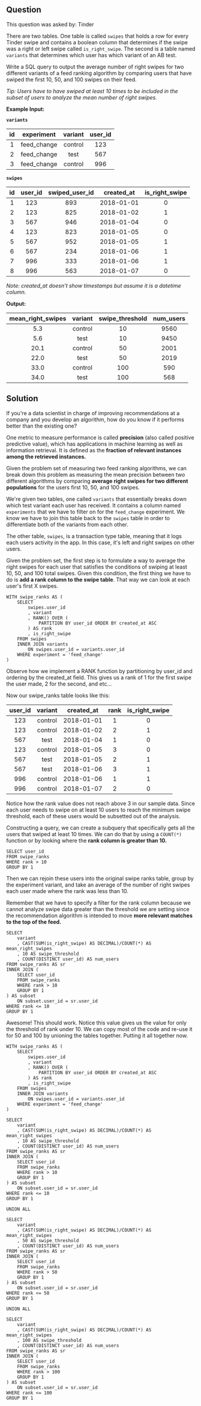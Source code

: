 ## Question
This question was asked by: Tinder

There are two tables. One table is called `swipes` that holds a row for every Tinder swipe and contains a boolean column that determines if the swipe was a right or left swipe called `is_right_swipe`. The second is a table named `variants` that determines which user has which variant of an AB test.

Write a SQL query to output the average number of right swipes for two different variants of a feed ranking algorithm by comparing users that have swiped the first 10, 50, and 100 swipes on their feed.

*Tip: Users have to have swiped at least 10 times to be included in the subset of users to analyze the mean number of right swipes.*

**Example Input:**

**`variants`**

| id |  experiment | variant | user_id |
|:--:|:-----------:|:-------:|:-------:|
|  1 | feed_change | control |   123   |
|  2 | feed_change |   test  |   567   |
|  3 | feed_change | control |   996   |

**`swipes`**

| id | user_id | swiped_user_id | created_at | is_right_swipe |
|:--:|:-------:|:--------------:|:----------:|:--------------:|
|  1 |   123   |       893      | 2018-01-01 |        0       |
|  2 |   123   |       825      | 2018-01-02 |        1       |
|  3 |   567   |       946      | 2018-01-04 |        0       |
|  4 |   123   |       823      | 2018-01-05 |        0       |
|  5 |   567   |       952      | 2018-01-05 |        1       |
|  6 |   567   |       234      | 2018-01-06 |        1       |
|  7 |   996   |       333      | 2018-01-06 |        1       |
|  8 |   996   |       563      | 2018-01-07 |        0       |

*Note: created_at doesn't show timestamps but assume it is a datetime column.*

**Output:**

| mean_right_swipes | variant | swipe_threshold | num_users |
|:-----------------:|:-------:|:---------------:|:---------:|
|        5.3        | control |        10       |    9560   |
|        5.6        |   test  |        10       |    9450   |
|        20.1       | control |        50       |    2001   |
|        22.0       |   test  |        50       |    2019   |
|        33.0       | control |       100       |    590    |
|        34.0       |   test  |       100       |    568    |

## Solution
If you're a data scientist in charge of improving recommendations at a company and you develop an algorithm, how do you know if it performs better than the existing one?

One metric to measure performance is called **precision** (also called positive predictive value), which has applications in machine learning as well as information retrieval. It is defined as the **fraction of relevant instances among the retrieved instances.**

Given the problem set of measuring two feed ranking algorithms, we can break down this problem as measuring the mean precision between two different algorithms by comparing **average right swipes for two different populations** for the users first 10, 50, and 100 swipes.

We're given two tables, one called `variants` that essentially breaks down which test variant each user has received. It contains a column named `experiments` that we have to filter on for the `feed_change` experiment. We know we have to join this table back to the `swipes` table in order to differentiate both of the variants from each other.

The other table, `swipes`, is a transaction type table, meaning that it logs each users activity in the app. In this case, it's left and right swipes on other users.

Given the problem set, the first step is to formulate a way to average the right swipes for each user that satisfies the conditions of swiping at least 10, 50, and 100 total swipes. Given this condition, the first thing we have to do is **add a rank column to the swipe table**. That way we can look at each user's first X swipes.

```
WITH swipe_ranks AS (
    SELECT
        swipes.user_id
        , variant
        , RANK() OVER (
            PARTITION BY user_id ORDER BY created_at ASC
        ) AS rank
        , is_right_swipe
    FROM swipes
    INNER JOIN variants
        ON swipes.user_id = variants.user_id
    WHERE experiment = 'feed_change'
)
```

Observe how we implement a RANK function by partitioning by user_id and ordering by the created_at field. This gives us a rank of 1 for the first swipe the user made, 2 for the second, and etc...

Now our swipe_ranks table looks like this:

| user_id | variant | created_at | rank | is_right_swipe |
|:-------:|:-------:|:----------:|:----:|:--------------:|
|   123   | control | 2018-01-01 |   1  |        0       |
|   123   | control | 2018-01-02 |   2  |        1       |
|   567   |   test  | 2018-01-04 |   1  |        0       |
|   123   | control | 2018-01-05 |   3  |        0       |
|   567   |   test  | 2018-01-05 |   2  |        1       |
|   567   |   test  | 2018-01-06 |   3  |        1       |
|   996   | control | 2018-01-06 |   1  |        1       |
|   996   | control | 2018-01-07 |   2  |        0       |

Notice how the rank value does not reach above 3 in our sample data. Since each user needs to swipe on at least 10 users to reach the minimum swipe threshold, each of these users would be subsetted out of the analysis.

Constructing a query, we can create a subquery that specifically gets all the users that swiped at least 10 times. We can do that by using a `COUNT(*)` function or by looking where the **rank column is greater than 10.**

```
SELECT user_id
FROM swipe_ranks
WHERE rank > 10
GROUP BY 1
```

Then we can rejoin these users into the original swipe ranks table, group by the experiment variant, and take an average of the number of right swipes each user made where the rank was less than 10.

Remember that we have to specify a filter for the rank column because we cannot analyze swipe data greater than the threshold we are setting since the recommendation algorithm is intended to move **more relevant matches to the top of the feed.**

```
SELECT
    variant
    , CAST(SUM(is_right_swipe) AS DECIMAL)/COUNT(*) AS mean_right_swipes
    , 10 AS swipe_threshold
    , COUNT(DISTINCT user_id) AS num_users
FROM swipe_ranks AS sr
INNER JOIN (
    SELECT user_id
    FROM swipe_ranks
    WHERE rank > 10
    GROUP BY 1
) AS subset
    ON subset.user_id = sr.user_id
WHERE rank <= 10
GROUP BY 1
```

Awesome! This should work. Notice this value gives us the value for only the threshold of rank under 10. We can copy most of the code and re-use it for 50 and 100 by unioning the tables together. Putting it all together now.

```
WITH swipe_ranks AS (
    SELECT
        swipes.user_id
        , variant
        , RANK() OVER (
            PARTITION BY user_id ORDER BY created_at ASC
        ) AS rank
        , is_right_swipe
    FROM swipes
    INNER JOIN variants
        ON swipes.user_id = variants.user_id
    WHERE experiment = 'feed_change'
)

SELECT
    variant
    , CAST(SUM(is_right_swipe) AS DECIMAL)/COUNT(*) AS mean_right_swipes
    , 10 AS swipe_threshold
    , COUNT(DISTINCT user_id) AS num_users
FROM swipe_ranks AS sr
INNER JOIN (
    SELECT user_id
    FROM swipe_ranks
    WHERE rank > 10
    GROUP BY 1
) AS subset
    ON subset.user_id = sr.user_id
WHERE rank <= 10
GROUP BY 1

UNION ALL

SELECT
    variant
    , CAST(SUM(is_right_swipe) AS DECIMAL)/COUNT(*) AS mean_right_swipes
    , 50 AS swipe_threshold
    , COUNT(DISTINCT user_id) AS num_users
FROM swipe_ranks AS sr
INNER JOIN (
    SELECT user_id
    FROM swipe_ranks
    WHERE rank > 50
    GROUP BY 1
) AS subset
    ON subset.user_id = sr.user_id
WHERE rank <= 50
GROUP BY 1

UNION ALL

SELECT
    variant
    , CAST(SUM(is_right_swipe) AS DECIMAL)/COUNT(*) AS mean_right_swipes
    , 100 AS swipe_threshold
    , COUNT(DISTINCT user_id) AS num_users
FROM swipe_ranks AS sr
INNER JOIN (
    SELECT user_id
    FROM swipe_ranks
    WHERE rank > 100
    GROUP BY 1
) AS subset
    ON subset.user_id = sr.user_id
WHERE rank <= 100
GROUP BY 1
```
